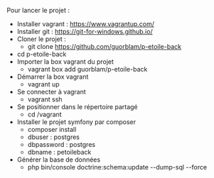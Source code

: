 Pour lancer le projet :
 - Installer vagrant : https://www.vagrantup.com/
 - Installer git : https://git-for-windows.github.io/
 - Cloner le projet :
 	- git clone https://github.com/guorblam/p-etoile-back
  - cd p-etoile-back
 - Importer la box vagrant du projet
 	- vagrant box add guorblam/p-etoile-back
 - Démarrer la box vagrant
 	- vagrant up
 - Se connecter à vagrant
 	- vagrant ssh
 - Se positionner dans le répertoire partagé
 	- cd /vagrant
 - Installer le projet symfony par composer
 	- composer install
	- dbuser : postgres
	- dbpassword : postgres
	- dbname : petoileback
 - Générer la base de données
 	- php bin/console doctrine:schema:update --dump-sql --force
